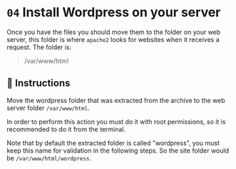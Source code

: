 # `04` Install Wordpress on your server

Once you have the files you should move them to the folder on your web server, this folder is where `apache2` looks for websites when it receives a request. The folder is:

> /var/www/html

## 📝 Instructions

Move the wordpress folder that was extracted from the archive to the web server folder `/var/www/html`.

In order to perform this action you must do it with root permissions, so it is recommended to do it from the terminal.

Note that by default the extracted folder is called "wordpress", you must keep this name for validation in the following steps. So the site folder would be `/var/www/html/wordpress`.